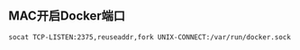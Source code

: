 ## MAC开启Docker端口

```shell
socat TCP-LISTEN:2375,reuseaddr,fork UNIX-CONNECT:/var/run/docker.sock
```